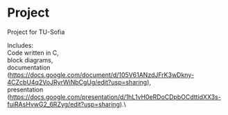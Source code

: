 # Project
Project for TU-Sofia

Includes:\
Code written in C,\
block diagrams,\
documentation (https://docs.google.com/document/d/105V61ANzdJFrK3wDkny-4CZcbU4q2VoJRyrWiNbCgUg/edit?usp=sharing),\
presentation (https://docs.google.com/presentation/d/1hL1vH0eRDoCDpbOCdttidXX3s-fuiRAsHvwG2_6RZyg/edit?usp=sharing).\

